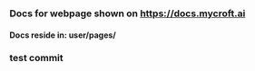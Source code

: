 ### Docs for webpage shown on https://docs.mycroft.ai

#### Docs reside in: user/pages/

### test commit
